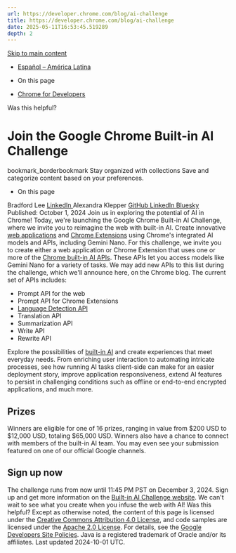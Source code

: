 ```yaml
---
url: https://developer.chrome.com/blog/ai-challenge
title: https://developer.chrome.com/blog/ai-challenge
date: 2025-05-11T16:53:45.519289
depth: 2
---
```


[ Skip to main content ](https://developer.chrome.com/blog/ai-challenge#main-content)
  * [Español – América Latina](https://developer.chrome.com/blog/ai-challenge?hl=es-419)




  * On this page


  * [ Chrome for Developers ](https://developer.chrome.com/)


Was this helpful?
#  Join the Google Chrome Built-in AI Challenge 
bookmark_borderbookmark Stay organized with collections  Save and categorize content based on your preferences.
  * On this page


Bradford Lee 
[ LinkedIn ](https://www.linkedin.com/in/bradfordlee)
Alexandra Klepper 
[ GitHub ](https://github.com/alexandrascript) [ LinkedIn ](https://www.linkedin.com/in/alexandraklepper) [ Bluesky ](https://bsky.app/profile/alexandrascript.com)
Published: October 1, 2024 
Join us in exploring the potential of AI in Chrome! Today, we're launching the Google Chrome Built-in AI Challenge, where we invite you to reimagine the web with built-in AI. Create innovative [web applications](https://developer.chrome.com/docs/ai) and [Chrome Extensions](https://developer.chrome.com/docs/extensions/ai) using Chrome's integrated AI models and APIs, including Gemini Nano.
For this challenge, we invite you to create either a web application or Chrome Extension that uses one or more of the [Chrome built-in AI APIs](https://developer.chrome.com/docs/ai/built-in-apis). These APIs let you access models like Gemini Nano for a variety of tasks. We may add new APIs to this list during the challenge, which we'll announce here, on the Chrome blog.
The current set of APIs includes:
  * Prompt API for the web
  * Prompt API for Chrome Extensions
  * [Language Detection API](https://developer.chrome.com/docs/ai/language-detection)
  * Translation API
  * Summarization API
  * Write API
  * Rewrite API


Explore the possibilities of [built-in AI](https://developer.chrome.com/docs/ai/built-in) and create experiences that meet everyday needs. From enriching user interaction to automating intricate processes, see how running AI tasks client-side can make for an easier deployment story, improve application responsiveness, extend AI features to persist in challenging conditions such as offline or end-to-end encrypted applications, and much more.
## Prizes
Winners are eligible for one of 16 prizes, ranging in value from $200 USD to $12,000 USD, totaling $65,000 USD. Winners also have a chance to connect with members of the built-in AI team.
You may even see your submission featured on one of our official Google channels.
## Sign up now
The challenge runs from now until 11:45 PM PST on December 3, 2024.
Sign up and get more information on the [Built-in AI Challenge website](https://goo.gle/ChromeAIChallenge). We can't wait to see what you create when you infuse the web with AI!
Was this helpful?
Except as otherwise noted, the content of this page is licensed under the [Creative Commons Attribution 4.0 License](https://creativecommons.org/licenses/by/4.0/), and code samples are licensed under the [Apache 2.0 License](https://www.apache.org/licenses/LICENSE-2.0). For details, see the [Google Developers Site Policies](https://developers.google.com/site-policies). Java is a registered trademark of Oracle and/or its affiliates.
Last updated 2024-10-01 UTC.

